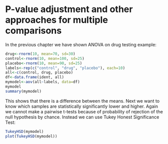 # P-value adjustment and other approaches for multiple comparisons

In the previous chapter we have shown ANOVA on drug testing example:
```R
drug<-rnorm(10, mean=70, sd=30)
control<-rnorm(10, mean=100, sd=25)
placebo<-rnorm(10, mean=90, sd=25)
labels<-rep(c("control", "drug", "placebo"), each=10)
all<-c(control, drug, placebo)
df<-data.frame(ident, all)
mymodel<-aov(all~labels, data=df)
mymodel
summary(mymodel)
```
This shows that there is a difference between the means. Next we want to know which samples are statistically
significantly lower and higher. Again we cannot make a pairwise t-tests because of probability of rejection
of the null hypothesis by chance. Instead we can use Tukey Honest Significance Test:
```R
TukeyHSD(mymodel)
plot(TukeyHSD(mymodel))
```




